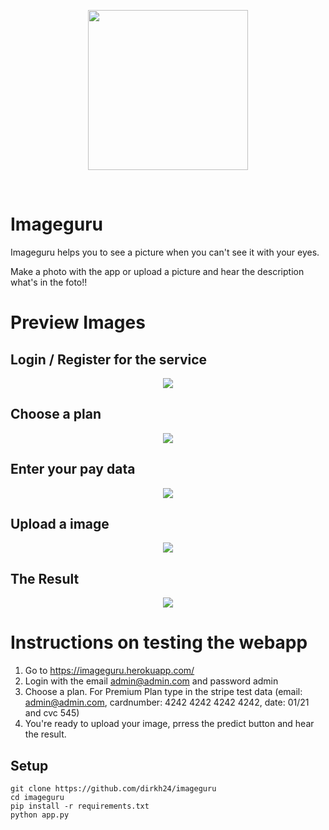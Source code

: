 <p align="center"><img src="https://github.com/dirkh24/mmwml-week5/blob/master/media/Imageguru2.PNG" width="256px"><p>

&nbsp;&nbsp;&nbsp;&nbsp;&nbsp;&nbsp;&nbsp;&nbsp;&nbsp;&nbsp;&nbsp;&nbsp;&nbsp;
&nbsp;&nbsp;&nbsp;&nbsp;&nbsp;&nbsp;&nbsp;&nbsp;&nbsp;&nbsp;&nbsp;&nbsp;&nbsp;

# Imageguru

Imageguru helps you to see a picture when you can't see it with your eyes. 

Make a photo with the app or upload a picture and hear the description what's in the foto!!

# Preview Images

## Login / Register for the service
<p align="center"><img src="https://github.com/dirkh24/mmwml-week5/blob/master/media/Login.PNG"><p>
  
## Choose a plan
<p align="center"><img src="https://github.com/dirkh24/mmwml-week5/blob/master/media/Index.PNG"><p>
  
## Enter your pay data
<p align="center"><img src="https://github.com/dirkh24/mmwml-week5/blob/master/media/pay.png"><p>

## Upload a image
<p align="center"><img src="https://github.com/dirkh24/mmwml-week5/blob/master/media/analyze_image.png"><p>

## The Result
<p align="center"><img src="https://github.com/dirkh24/mmwml-week5/blob/master/media/analyze_image_result.png"><p>


# Instructions on testing the webapp
1. Go to https://imageguru.herokuapp.com/
2. Login with the email admin@admin.com and password admin
3. Choose a plan. For Premium Plan type in the stripe test data (email: admin@admin.com, cardnumber: 4242 4242 4242 4242, date: 01/21 and cvc 545)
4. You're ready to upload your image, prress the predict button and hear the result.

## Setup
``` 
git clone https://github.com/dirkh24/imageguru
cd imageguru
pip install -r requirements.txt
python app.py
```
